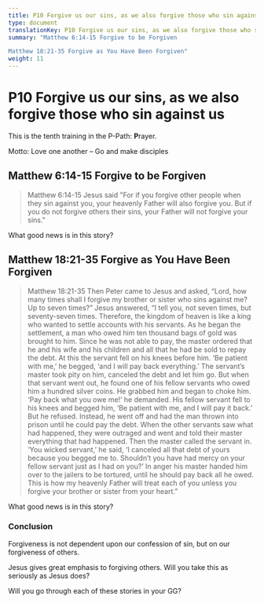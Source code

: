 ```yaml
---
title: P10 Forgive us our sins, as we also forgive those who sin against us
type: document
translationKey: P10 Forgive us our sins, as we also forgive those who sin against us
summary: "Matthew 6:14-15 Forgive to be Forgiven	

Matthew 18:21-35 Forgive as You Have Been Forgiven"
weight: 11
---
```

# P10 Forgive us our sins, as we also forgive those who sin against us

This is the tenth training in the P-Path: **P**rayer.

Motto: Love one another – Go and make disciples

## Matthew 6:14-15 Forgive to be Forgiven

>   Matthew 6:14-15 Jesus said "For if you forgive other people when they sin against you, your heavenly Father will also forgive you. But if you do not forgive others their sins, your Father will not forgive your sins."

What good news is in this story?

## Matthew 18:21-35 Forgive as You Have Been Forgiven

>   Matthew 18:21-35 Then Peter came to Jesus and asked, “Lord, how many times shall I forgive my brother or sister who sins against me? Up to seven times?” Jesus answered, “I tell you, not seven times, but seventy-seven times. Therefore, the kingdom of heaven is like a king who wanted to settle accounts with his servants. As he began the settlement, a man who owed him ten thousand bags of gold was brought to him. Since he was not able to pay, the master ordered that he and his wife and his children and all that he had be sold to repay the debt. At this the servant fell on his knees before him. ‘Be patient with me,’ he begged, ‘and I will pay back everything.’ The servant’s master took pity on him, canceled the debt and let him go. But when that servant went out, he found one of his fellow servants who owed him a hundred silver coins. He grabbed him and began to choke him. ‘Pay back what you owe me!’ he demanded. His fellow servant fell to his knees and begged him, ‘Be patient with me, and I will pay it back.’ But he refused. Instead, he went off and had the man thrown into prison until he could pay the debt. When the other servants saw what had happened, they were outraged and went and told their master everything that had happened. Then the master called the servant in. ‘You wicked servant,’ he said, ‘I canceled all that debt of yours because you begged me to. Shouldn’t you have had mercy on your fellow servant just as I had on you?’ In anger his master handed him over to the jailers to be tortured, until he should pay back all he owed. This is how my heavenly Father will treat each of you unless you forgive your brother or sister from your heart.”

What good news is in this story?

### Conclusion

Forgiveness is not dependent upon our confession of sin, but on our forgiveness of others.

Jesus gives great emphasis to forgiving others. Will you take this as seriously as Jesus does?

Will you go through each of these stories in your GG?

